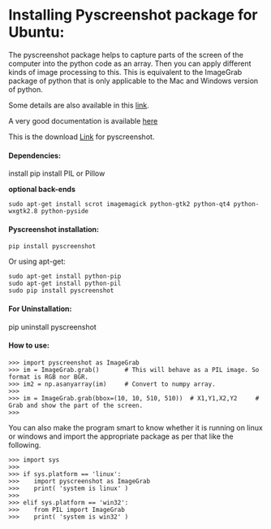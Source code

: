 # Installing Pyscreenshot package for Ubuntu:

The pyscreenshot package helps to capture parts of the screen of the computer into the python code as an array. Then you can apply different kinds of image processing to this.
This is equivalent to the ImageGrab package of python that is only applicable to the Mac and Windows version of python.

Some details are also available in this [link](https://stackoverflow.com/questions/43520757/imagegrab-alternative-in-linux).

A very good documentation is available [here](https://pyscreenshot.readthedocs.io/en/latest/)

This is the download [Link](https://github.com/ponty/pyscreenshot) for pyscreenshot.

#### Dependencies:

install pip
install PIL or Pillow

**optional back-ends**

`sudo apt-get install scrot imagemagick python-gtk2 python-qt4 python-wxgtk2.8 python-pyside`

#### Pyscreenshot installation:

```
pip install pyscreenshot
```

Or using apt-get:

```
sudo apt-get install python-pip
sudo apt-get install python-pil
sudo pip install pyscreenshot
```

#### For Uninstallation:

pip uninstall pyscreenshot

#### How to use:

```
>>> import pyscreenshot as ImageGrab
>>> im = ImageGrab.grab()       # This will behave as a PIL image. So format is RGB nor BGR.
>>> im2 = np.asanyarray(im)     # Convert to numpy array.
>>>
>>> im = ImageGrab.grab(bbox=(10, 10, 510, 510))  # X1,Y1,X2,Y2     # Grab and show the part of the screen.
>>>
```

You can also make the program smart to know whether it is running on linux or windows and import the appropriate package as per that like the following.

```
>>> import sys
>>>
>>> if sys.platform == 'linux':
>>>    import pyscreenshot as ImageGrab
>>>    print( 'system is linux' )
>>>
>>> elif sys.platform == 'win32':
>>>    from PIL import ImageGrab
>>>    print( 'system is win32' )
```



